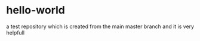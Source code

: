 # hello-world
a test repository
which is created from the main master branch and it is very helpfull
